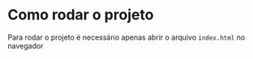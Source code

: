 # Como rodar o projeto

Para rodar o projeto é necessário apenas abrir o arquivo `index.html` no navegador